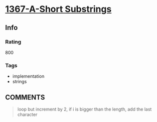 # [1367-A-Short Substrings](https://codeforces.com/problemset/problem/1367/A)

## Info

### Rating

800

### Tags

- implementation
- strings

## __COMMENTS__

> loop but increment by 2, if i is bigger than the length, add the last character
